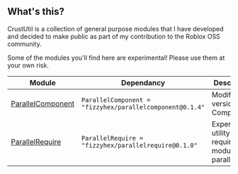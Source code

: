 ## What's this?
CrustUtil is a collection of general purpose modules that I have developed and decided to make public as part of my contribution to the Roblox OSS community.

Some of the modules you'll find here are experimental! Please use them at your own risk.

| Module | Dependancy | Description |
| -- | -- | -- |
| [ParallelComponent](https://fizzyhex.github.io/CrustUtil/api/ParallelComponent) | `ParallelComponent = "fizzyhex/parallelcomponent@0.1.4"` | Modified version of Component
| [ParallelRequire](https://fizzyhex.github.io/CrustUtil/api/ParallelRequire) | `ParallelRequire = "fizzyhex/parallelrequire@0.1.0"` | Experimental utility for requiring modules in parallel